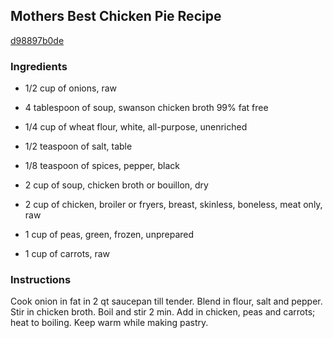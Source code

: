 ## Mothers Best Chicken Pie Recipe

[d98897b0de](http://cookeatshare.com/recipes/mothers-best-chicken-pie-44364)

### Ingredients

 - 1/2 cup of onions, raw

 - 4 tablespoon of soup, swanson chicken broth 99% fat free

 - 1/4 cup of wheat flour, white, all-purpose, unenriched

 - 1/2 teaspoon of salt, table

 - 1/8 teaspoon of spices, pepper, black

 - 2 cup of soup, chicken broth or bouillon, dry

 - 2 cup of chicken, broiler or fryers, breast, skinless, boneless, meat only, raw

 - 1 cup of peas, green, frozen, unprepared

 - 1 cup of carrots, raw

### Instructions

Cook onion in fat in 2 qt saucepan till tender. Blend in flour, salt and pepper. Stir in chicken broth. Boil and stir 2 min. Add in chicken, peas and carrots; heat to boiling. Keep warm while making pastry.
